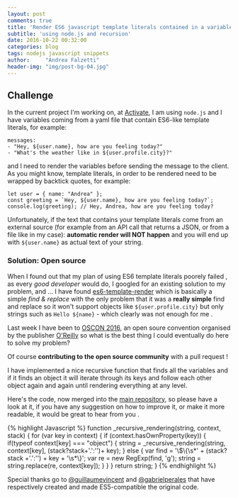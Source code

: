 ```yaml
---
layout: post
comments: true
title: 'Render ES6 javascript template literals contained in a variable'
subtitle: 'using node.js and recursion'
date: 2016-10-22 00:32:00
categories: blog
tags: nodejs javascript snippets
author:     "Andrea Falzetti"
header-img: "img/post-bg-04.jpg"
---
```


## Challenge <i class="em em-checkered_flag"></i>
In the current project I'm working on, at [Activate](http://activate.co.uk), I am using `node.js` and I have variables coming from a yaml file that contain ES6-like template literals, for example:

```
messages:
- "Hey, ${user.name}, how are you feeling today?"
- "What's the weather like in ${user.profile.city}?"
```

and I need to render the variables before sending the message to the client. As you might know, template literals, in order to be rendered need to be wrapped by backtick quotes, for example:

```
let user = { name: "Andrea" };
const greeting = `Hey, ${user.name}, how are you feeling today?`;
console.log(greeting); // Hey, Andrea, how are you feeling today?
```

Unfortunately, if the text that contains your template literals come from an external source (for example from an API call that returns a JSON, or from a file like in my case): **automatic render will NOT happen** and you will end up with `${user.name}` as actual text of your string.

### Solution: Open source <i class="em em-balloon"></i>

When I found out that my plan of using ES6 template literals poorely failed <i class="em em-cry"></i>, as every *good developer* <i class="em em-angel"></i> would do, I googled for an existing solution to my problem, and ... I have found [es6-template-render](https://github.com/guillaumevincent/es6-template-render/blob/master/index.js) which is basically a simple _find & replace_ with the only problem that it was a **really simple** find and replace so it won't support objects like `${user.profile.city}` but only strings such as `Hello ${name}` - which clearly was not enough for me <i class="em em-broken_heart"></i>.

Last week I have been to [OSCON 2016](http://conferences.oreilly.com/oscon), an open soure convention organised by the publisher [O'Reilly](http://www.oreilly.com/) so what is the best thing I could eventually do here to solve my problem?

Of course **contributing to the open source community** with a pull request <i class="em em-dancer"></i>!

I have implemented a nice recursive function that finds all the variables and if it finds an object it will iterate through its keys and follow each other object again and again until rendering everything at any level.

Here's the code, now merged into the [main repository](https://github.com/guillaumevincent/es6-template-render), so please have a look at it, if you have any suggestion on how to improve it, or make it more readable, it would be great to hear from you <i class="em em-grinning"></i>.

{% highlight Javascript %}
function _recursive_rendering(string, context, stack) {
  for (var key in context) {
    if (context.hasOwnProperty(key)) {
      if(typeof context[key] === "object") {
        string = _recursive_rendering(string, context[key], (stack?stack+'.':'')+ key);
      } else {
        var find = '\\$\\{\\s*' + (stack?stack +'.':'') + key + '\\s*\\}';
        var re = new RegExp(find, 'g');
        string = string.replace(re, context[key]);
      }
    }
  }
  return string;
}
{% endhighlight %}

Special thanks go to [@guillaumevincent](https://github.com/guillaumevincent) and [@gabrielperales](https://github.com/gabrielperales) that have respectively created and made ES5-compatible the original code.
